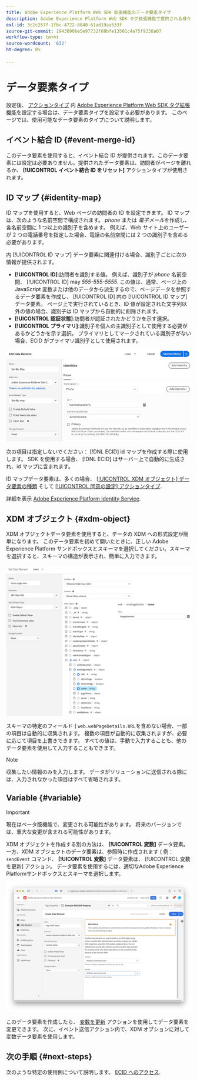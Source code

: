 ```yaml
---
title: Adobe Experience Platform Web SDK 拡張機能のデータ要素タイプ
description: Adobe Experience Platform Web SDK タグ拡張機能で提供される様々なデータ要素タイプについて説明します。
exl-id: 3c2c257f-1fbc-4722-8040-61ad19aa533f
source-git-commit: 19430906e5e97732f88bfe13501c4a75f9338a07
workflow-type: tm+mt
source-wordcount: '632'
ht-degree: 8%

---
```



# データ要素タイプ

設定後、 [アクションタイプ](action-types.md) 内 [Adobe Experience Platform Web SDK タグ拡張機能](web-sdk-extension-configuration.md)を設定する場合は、データ要素タイプを設定する必要があります。 このページでは、使用可能なデータ要素のタイプについて説明します。

## イベント結合 ID {#event-merge-id}

このデータ要素を使用すると、イベント結合 ID が提供されます。このデータ要素には設定は必要ありません。提供されたデータ要素は、訪問者がページを離れるか、 **[!UICONTROL イベント結合 ID をリセット]** アクションタイプが使用されます。

## ID マップ {#identity-map}

ID マップを使用すると、Web ページの訪問者の ID を設定できます。 ID マップは、次のような名前空間で構成されます。 _phone_ または _電子メール_&#x200B;を作成し、各名前空間に 1 つ以上の識別子を含めます。 例えば、Web サイト上のユーザーが 2 つの電話番号を指定した場合、電話の名前空間には 2 つの識別子を含める必要があります。

内 [!UICONTROL ID マップ] データ要素に関連付ける場合、識別子ごとに次の情報が提供されます。

* **[!UICONTROL ID]**:訪問者を識別する値。 例えば、識別子が _phone_ 名前空間、 [!UICONTROL ID] may _555-555-5555_. この値は、通常、ページ上の JavaScript 変数または他のデータから派生するので、ページデータを参照するデータ要素を作成し、 [!UICONTROL ID] 内の [!UICONTROL ID マップ] データ要素。 ページ上で実行されているとき、ID 値が設定された文字列以外の値の場合、識別子は ID マップから自動的に削除されます。
* **[!UICONTROL 認証状態]**:訪問者が認証されたかどうかを示す選択。
* **[!UICONTROL プライマリ]**:識別子を個人の主識別子として使用する必要があるかどうかを示す選択。 プライマリとしてマークされている識別子がない場合、ECID がプライマリ識別子として使用されます。

![データ要素を編集画面を示す UI 画像。](./assets/identity-map-data-element.png)

次の項目は指定しないでください： [!DNL ECID] id マップを作成する際に使用します。 SDK を使用する場合、 [!DNL ECID] はサーバー上で自動的に生成され、id マップに含まれます。

ID マップデータ要素は、多くの場合、 [[!UICONTROL XDM オブジェクト] データ要素の種類](#xdm-object) そして [[!UICONTROL 同意の設定] アクションタイプ](action-types.md#set-consent).

詳細を表示 [Adobe Experience Platform Identity Service](../../identity-service/home.md).

## XDM オブジェクト {#xdm-object}

XDM オブジェクトデータ要素を使用すると、データの XDM への形式設定が簡単になります。 このデータ要素を初めて開いたときに、正しい Adobe Experience Platform サンドボックスとスキーマを選択してください。スキーマを選択すると、スキーマの構造が表示され、簡単に入力できます。

![XDM オブジェクト構造を示す UI 画像。](assets/XDM-object.png)

スキーマの特定のフィールド ( `web.webPageDetails.URL`を含めない場合、一部の項目は自動的に収集されます。 複数の項目が自動的に収集されますが、必要に応じて項目を上書きできます。 すべての値は、手動で入力することも、他のデータ要素を使用して入力することもできます。

>[!NOTE]
>
>収集したい情報のみを入力します。 データがソリューションに送信される際には、入力されなかった項目はすべて省略されます。

## Variable {#variable}

>[!IMPORTANT]
>
>現在はベータ版機能で、変更される可能性があります。 将来のバージョンでは、重大な変更が含まれる可能性があります。

XDM オブジェクトを作成する別の方法は、 **[!UICONTROL 変数]** データ要素。 一方、XDM オブジェクトのデータ要素は、参照時に作成されます ( 例： `sendEvent` コマンド、 **[!UICONTROL 変数]** データ要素は、 [!UICONTROL 変数を更新] アクション。 データ要素を使用するには、適切なAdobe Experience Platformサンドボックスとスキーマを選択します。

![データ要素を作成画面を示す UI 画像。](assets/variable-data-element.png)

このデータ要素を作成したら、 [変数を更新](./action-types.md#update-variable) アクションを使用してデータ要素を変更できます。 次に、イベント送信アクション内で、XDM オプションに対して変数データ要素を使用します。

## 次の手順 {#next-steps}

次のような特定の使用例について説明します。 [ECID へのアクセス](accessing-the-ecid.md).

